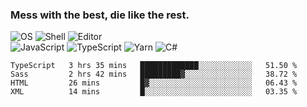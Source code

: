 ### Mess with the best, die like the rest.

![OS](https://img.shields.io/badge/-Arch-informational?style=flat&logo=arch-linux&logoColor=white&color=1793D1)
![Shell](https://img.shields.io/badge/-Zsh-informational?style=flat&logo=gnu-bash&logoColor=white&color=4EAA25)
![Editor](https://img.shields.io/badge/-Visual%20Studio%20Code-informational?style=flat&logo=visual-studio-code&logoColor=white&color=007ACC)\
![JavaScript](https://img.shields.io/badge/-JavaScript-informational?style=flat&logo=javascript&logoColor=white&color=F7DF1E)
![TypeScript](https://img.shields.io/badge/-TypeScript-informational?style=flat&logo=typescript&logoColor=white&color=007ACC)
![Yarn](https://img.shields.io/badge/-Yarn-informational?style=flat&logo=yarn&logoColor=white&color=2C8EBB)
![C#](https://img.shields.io/badge/-C%23-informational?style=flat&logo=.NET&logoColor=white&color=5C2D91)

<!--START_SECTION:waka-->
```text
TypeScript   3 hrs 35 mins   █████████████░░░░░░░░░░░░   51.50 % 
Sass         2 hrs 42 mins   █████████▓░░░░░░░░░░░░░░░   38.72 % 
HTML         26 mins         █▓░░░░░░░░░░░░░░░░░░░░░░░   06.43 % 
XML          14 mins         █░░░░░░░░░░░░░░░░░░░░░░░░   03.35 % 
```
<!--END_SECTION:waka-->

